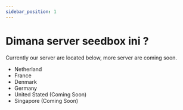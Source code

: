 ```yaml
---
sidebar_position: 1
---
```


# Dimana server seedbox ini ?

Currently our server are located below, more server are coming soon.

- Netherland
- France
- Denmark
- Germany
- United Stated (Coming Soon)
- Singapore (Coming Soon)



